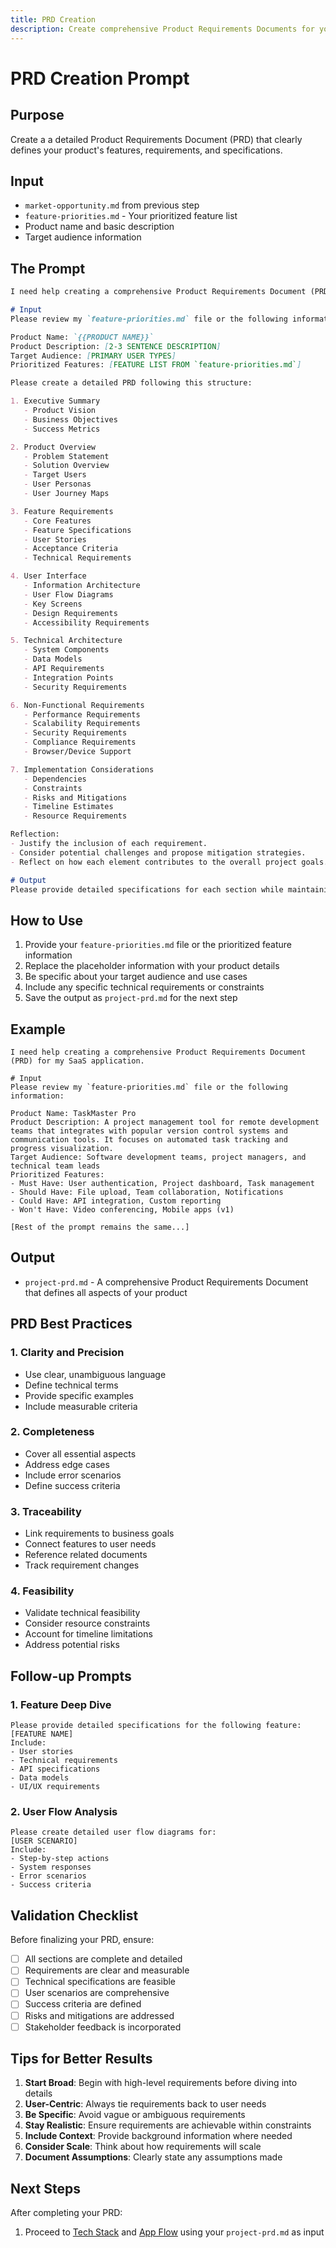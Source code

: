 ```yaml
---
title: PRD Creation
description: Create comprehensive Product Requirements Documents for your SaaS application
---
```


# PRD Creation Prompt

## Purpose
Create a a detailed Product Requirements Document (PRD) that clearly defines your product's features, requirements, and specifications.

## Input
- `market-opportunity.md` from previous step
- `feature-priorities.md` - Your prioritized feature list
- Product name and basic description
- Target audience information

## The Prompt

```md
I need help creating a comprehensive Product Requirements Document (PRD) for my SaaS application.

# Input
Please review my `feature-priorities.md` file or the following information:

Product Name: `{{PRODUCT NAME}}`
Product Description: [2-3 SENTENCE DESCRIPTION]
Target Audience: [PRIMARY USER TYPES]
Prioritized Features: [FEATURE LIST FROM `feature-priorities.md`]

Please create a detailed PRD following this structure:

1. Executive Summary
   - Product Vision
   - Business Objectives
   - Success Metrics

2. Product Overview
   - Problem Statement
   - Solution Overview
   - Target Users
   - User Personas
   - User Journey Maps

3. Feature Requirements
   - Core Features
   - Feature Specifications
   - User Stories
   - Acceptance Criteria
   - Technical Requirements

4. User Interface
   - Information Architecture
   - User Flow Diagrams
   - Key Screens
   - Design Requirements
   - Accessibility Requirements

5. Technical Architecture
   - System Components
   - Data Models
   - API Requirements
   - Integration Points
   - Security Requirements

6. Non-Functional Requirements
   - Performance Requirements
   - Scalability Requirements
   - Security Requirements
   - Compliance Requirements
   - Browser/Device Support

7. Implementation Considerations
   - Dependencies
   - Constraints
   - Risks and Mitigations
   - Timeline Estimates
   - Resource Requirements

Reflection:
- Justify the inclusion of each requirement.
- Consider potential challenges and propose mitigation strategies.
- Reflect on how each element contributes to the overall project goals.

# Output
Please provide detailed specifications for each section while maintaining clarity and actionability. The final document will be saved as `project-prd.md` for reference during development.
```

## How to Use

1. Provide your `feature-priorities.md` file or the prioritized feature information
2. Replace the placeholder information with your product details
3. Be specific about your target audience and use cases
4. Include any specific technical requirements or constraints
5. Save the output as `project-prd.md` for the next step

## Example

```prompt
I need help creating a comprehensive Product Requirements Document (PRD) for my SaaS application.

# Input
Please review my `feature-priorities.md` file or the following information:

Product Name: TaskMaster Pro
Product Description: A project management tool for remote development teams that integrates with popular version control systems and communication tools. It focuses on automated task tracking and progress visualization.
Target Audience: Software development teams, project managers, and technical team leads
Prioritized Features:
- Must Have: User authentication, Project dashboard, Task management
- Should Have: File upload, Team collaboration, Notifications
- Could Have: API integration, Custom reporting
- Won't Have: Video conferencing, Mobile apps (v1)

[Rest of the prompt remains the same...]
```

## Output
- `project-prd.md` - A comprehensive Product Requirements Document that defines all aspects of your product

## PRD Best Practices

### 1. Clarity and Precision
- Use clear, unambiguous language
- Define technical terms
- Provide specific examples
- Include measurable criteria

### 2. Completeness
- Cover all essential aspects
- Address edge cases
- Include error scenarios
- Define success criteria

### 3. Traceability
- Link requirements to business goals
- Connect features to user needs
- Reference related documents
- Track requirement changes

### 4. Feasibility
- Validate technical feasibility
- Consider resource constraints
- Account for timeline limitations
- Address potential risks

## Follow-up Prompts

### 1. Feature Deep Dive
```prompt
Please provide detailed specifications for the following feature:
[FEATURE NAME]
Include:
- User stories
- Technical requirements
- API specifications
- Data models
- UI/UX requirements
```

### 2. User Flow Analysis
```prompt
Please create detailed user flow diagrams for:
[USER SCENARIO]
Include:
- Step-by-step actions
- System responses
- Error scenarios
- Success criteria
```

## Validation Checklist

Before finalizing your PRD, ensure:

- [ ] All sections are complete and detailed
- [ ] Requirements are clear and measurable
- [ ] Technical specifications are feasible
- [ ] User scenarios are comprehensive
- [ ] Success criteria are defined
- [ ] Risks and mitigations are addressed
- [ ] Stakeholder feedback is incorporated

## Tips for Better Results

1. **Start Broad**: Begin with high-level requirements before diving into details
2. **User-Centric**: Always tie requirements back to user needs
3. **Be Specific**: Avoid vague or ambiguous requirements
4. **Stay Realistic**: Ensure requirements are achievable within constraints
5. **Include Context**: Provide background information where needed
6. **Consider Scale**: Think about how requirements will scale
7. **Document Assumptions**: Clearly state any assumptions made 

## Next Steps
After completing your PRD:
1. Proceed to [Tech Stack](../tech-stack/index.md) and [App Flow](../appflow/index.md) using your `project-prd.md` as input